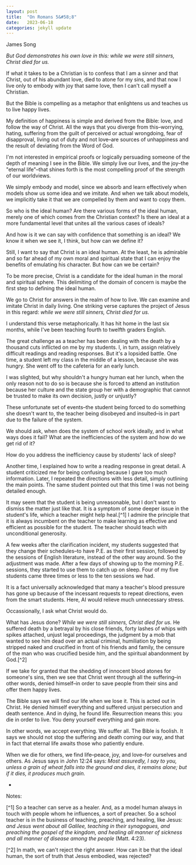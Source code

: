 ```yaml
---
layout: post
title:  "On Romans 5&#58;8"
date:   2023-06-18
categories: jekyll update
---
```


James Song

*But God demonstrates his own love in this: while we were still sinners, Christ died for us.*

If what it takes to be a Christian is to confess that I am a sinner and that Christ, out of his abundant love, died to atone for my sins, and that now I live only to embody with joy that same love, then I can't call myself a Christian. 

But the Bible is compelling as a metaphor that enlightens us and teaches us to live happy lives. 

My definition of happiness is simple and derived from the Bible: love, and follow the way of Christ. All the ways that you diverge from this–worrying, hating, suffering from the guilt of perceived or actual wrongdoing, fear of disapproval, living out of duty and not love–are sources of unhappiness and the result of deviating from the Word of God. 

I'm not interested in empirical proofs or logically persuading someone of the depth of meaning I see in the Bible. We simply live our lives, and the joy–the "eternal life"–that shines forth is the most compelling proof of the strength of our worldviews. 

We simply embody and model, since we absorb and learn effectively when models show us some idea and we imitate. And when we talk about models, we implicitly take it that we are compelled by them and want to copy them. 

So who is the ideal human? Are there various forms of the ideal human, merely one of which comes from the Christian context? Is there an ideal at a more fundamental level that unites all the various cases of ideals?

And how is it we can say with confidence that something is an ideal? We know it when we see it, I think, but how can we define it? 

Still, I want to say that Christ is an ideal human. At the least, he is admirable and so far ahead of my own moral and spiritual state that I can enjoy the benefits of emulating his character. But how can we be certain?

To be more precise, Christ is a candidate for the ideal human in the moral and spiritual sphere. This delimiting of the domain of concern is maybe the first step to defining the ideal human. 

We go to Christ for answers in the realm of how to live. We can examine and imitate Christ in daily living. One striking verse captures the project of Jesus in this regard: *while we were still sinners, Christ died for us.*

I understand this verse metaphorically. It has hit home in the last six months, while I've been teaching fourth to twelfth graders English. 

The great challenge as a teacher has been dealing with the death by a thousand cuts inflicted on me by my students. I, in turn, assign relatively difficult readings and reading responses. But it's a lopsided battle. One time, a student left my class in the middle of a lesson, because she was hungry. She went off to the cafeteria for an early lunch. 

I was slighted, but why shouldn't a hungry human eat her lunch, when the only reason not to do so is because she is forced to attend an institution because her culture and the state group her with a demographic that cannot be trusted to make its own decision, justly or unjustly?

These unfortunate set of events–the student being forced to do something she doesn't want to, the teacher being disobeyed and insulted–is in part due to the failure of the system. 

We should ask, when does the system of school work ideally, and in what ways does it fail? What are the inefficiencies of the system and how do we get rid of it? 

How do you address the inefficiency cause by students' lack of sleep? 

Another time, I explained how to write a reading response in great detail. A student criticized me for being confusing because I gave too much information. Later, I repeated the directions with less detail, simply outlining the main points. The same student pointed out that this time I was not being detailed enough. 

It may seem that the student is being unreasonable, but I don't want to dismiss the matter just like that. It is a symptom of some deeper issue in the student's life, which a teacher might help heal.[^1] I admire the principle that it is always incumbent on the teacher to make learning as effective and efficient as possible for the student. The teacher should teach with unconditional generosity. 

A few weeks after the clarification incident, my students suggested that they change their schedules–to have P.E. as their first session, followed by the sessions of English literature, instead of the other way around. So the adjustment was made. After a few days of showing up to the morning P.E. sessions, they started to use them to catch up on sleep. Four of my five students came three times or less to the ten sessions we had.

It is a fact universally acknowledged that many a teacher's blood pressure has gone up because of the incessant requests to repeat directions, even from the smart students. Here, AI would relieve much unnecessary stress. 

Occassionally, I ask what Christ would do.

What has Jesus done? *While we were still sinners, Christ died for us.* He suffered death by a betrayal by his close friends, forty lashes of whips with spikes attached, unjust legal proceedings, the judgment by a mob that wanted to see him dead over an actual criminal, humiliation by being stripped naked and crucified in front of his friends and family, the censure of the man who was crucified beside him, and the spiritual abandonment by God.[^2] 

If we take for granted that the shedding of innocent blood atones for someone's sins, then we see that Christ went through all the suffering–in other words, denied himself–in order to save people from their sins and offer them happy lives. 

The Bible says we will find our life when we lose it. This is acted out in Christ. He denied himself everything and suffered unjust persecution and death sentence. And in dying, he found life. Resurrection means this: you die in order to live. You deny yourself everything and gain more. 

In other words, we accept everything. We suffer all. The Bible is foolish. It says we should not stop the suffering and death coming our way, and that in fact that eternal life awaits those who patiently endure. 

When we die for others, we find life–peace, joy, and love–for ourselves and others. As Jesus says in John 12:24 says: *Most assuredly, I say to you, unless a grain of wheat falls into the ground and dies, it remains alone; but if it dies, it produces much grain.*

-

Notes:

[^1] So a teacher can serve as a healer. And, as a model human always in touch with people whom he influences, a sort of preacher. So a school teacher is in the business of teaching, preaching, and healing, like Jesus: *and Jesus went about all Galilee, teaching in their synagogues, and preaching the gospel of the kingdom, and healing all manner of sickness and all manner of disease among the people* (Matt. 4:23). 

[^2] In math, we can't reject the right answer. How can it be that the ideal human, the sort of truth that Jesus embodied, was rejected? 







